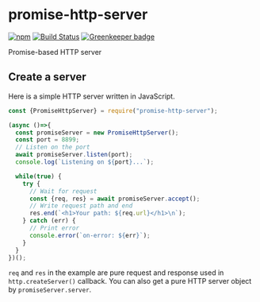 # promise-http-server
[![npm](https://img.shields.io/npm/v/promise-http-server.svg)](https://www.npmjs.com/package/promise-http-server)
 [![Build Status](https://travis-ci.com/nwtgck/promise-http-server-npm.svg?token=TuxNpqznwwyy7hyJwBVm&branch=develop)](https://travis-ci.com/nwtgck/promise-http-server-npm) [![Greenkeeper badge](https://badges.greenkeeper.io/nwtgck/promise-http-server-npm.svg?token=b9adcffa0bb1bc9b8cbfde2c9781d4cc00cdb5f7035552c84a0aabb0c7a44987&ts=1536742116756)](https://greenkeeper.io/)

Promise-based HTTP server

## Create a server

Here is a simple HTTP server written in JavaScript.

```js
const {PromiseHttpServer} = require("promise-http-server");

(async ()=>{
  const promiseServer = new PromiseHttpServer();
  const port = 8899;
  // Listen on the port
  await promiseServer.listen(port);
  console.log(`Listening on ${port}...`);

  while(true) {
    try {
      // Wait for request
      const {req, res} = await promiseServer.accept();
      // Write request path and end
      res.end(`<h1>Your path: ${req.url}</h1>\n`);
    } catch (err) {
      // Print error
      console.error(`on-error: ${err}`);
    }
  }
})();
```

`req` and `res` in the example are pure request and response used in `http.createServer()` callback. You can also get a pure HTTP server object by  `promiseServer.server`.
